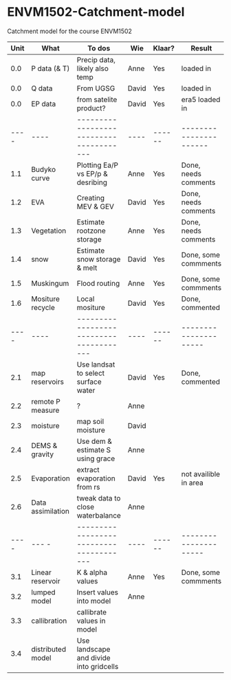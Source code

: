 # ENVM1502-Catchment-model
Catchment model for the course ENVM1502


| Unit        | What                | To dos                                 | Wie   | Klaar? |  Result               |
| ----        | ----                |--------------------------------------- | ----  | ------ | --------------------- |
| 0.0         | P data (& T)        | Precip data, likely also temp          | Anne  | Yes    | loaded in             |  
| 0.0         | Q data              | From UGSG                              | David | Yes    | loaded in             |  
| 0.0         | EP data             | from satelite product?                 | David | Yes    | era5 loaded in        | 
| ----        | ----                |--------------------------------------- | ----  | ------ |---------------------- |
| 1.1         | Budyko curve        | Plotting Ea/P vs EP/p &  desribing     | Anne  | Yes    | Done, needs comments  |  
| 1.2         | EVA                 | Creating MEV & GEV                     | David | Yes    | Done, needs comments  |
| 1.3         | Vegetation          | Estimate rootzone storage              | Anne  | Yes    | Done, needs comments  |
| 1.4         | snow                | Estimate snow storage & melt           | David | Yes    | Done, some commments  |  
| 1.5         | Muskingum           | Flood routing                          | Anne  | Yes    | Done, some commments  |
| 1.6         | Mositure recycle    | Local mositure                         | David | Yes    | Done, commented       |
| ----        | ----                |--------------------------------------- | ----  | ------ | --------------------- |
| 2.1         | map reservoirs      | Use landsat to select surface water    | David | Yes    | Done, commented       |
| 2.2         | remote P measure    | ?                                      | Anne  |        |                       |
| 2.3         | moisture            | map soil moisture                      | David |        |                       |
| 2.4         | DEMS & gravity      | Use dem & estimate S using grace       | Anne  |        |                       |
| 2.5         | Evaporation         | extract evaporation from rs            | David | Yes    | not availible in area |
| 2.6         | Data assimilation   | tweak data to close waterbalance       | Anne  |        |                       |
| ----        | ---               - |--------------------------------------- | ----  | ------ | --------------------- |
| 3.1         | Linear reservoir    | K & alpha values                       | Anne  | Yes    | Done, some commments  |
| 3.2         | lumped model        | Insert values into model               | Anne  |        |                       |
| 3.3         | callibration        | callibrate values in model             |       |        |                       |
| 3.4         | distributed model   | Use landscape and divide into gridcells|       |        |                       |

